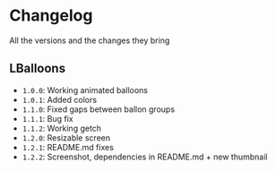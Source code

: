 # Changelog
All the versions and the changes they bring

## LBalloons
- `1.0.0`: Working animated balloons
- `1.0.1`: Added colors
- `1.1.0`: Fixed gaps between ballon groups
- `1.1.1`: Bug fix
- `1.1.2`: Working getch
- `1.2.0`: Resizable screen
- `1.2.1`: README.md fixes
- `1.2.2`: Screenshot, dependencies in README.md + new thumbnail
